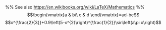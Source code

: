 %% See also https://en.wikibooks.org/wiki/LaTeX/Mathematics %%
$$\begin{vmatrix}a & b\\ c & d \end{vmatrix}=ad-bc$$
$$x^{\frac{2}{3}}+0.9\left(5-x^{2}\right)^{\frac{1}{2}}\sin\left(a\pi x\right)$$
